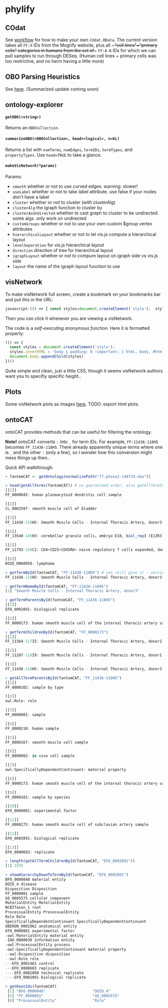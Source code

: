 # phylify

## COdat

See [workflow](https://github.com/hyginn/Ontoscope/blob/master/phylify/workflow.r)
for how to make your own `COdat.RData`. The current version takes all `FF:X` IDs
from the Mogrify website, plus all ~~~"cell lines"+"primary cells" categories
in humans from the set of~~~ `FF:A-B` IDs for which we can pull samples to run
through DESeq. (Human cell lines + primary cells was too restrictive, and no harm
having a little more)

## OBO Parsing Heuristics

See [here](https://github.com/hyginn/Ontoscope/blob/master/phylify/obo-heuristic.md).
(Summarized update coming soon)

## ontology-explorer

#### `getOBO(<string>)`

Returns an `OBOCollection`.

#### `summarizeOBO(<OBOCollection>, head=<logical>, n=6L)`

Returns a list with `numTerms`, `numEdges`, `termIDs`, `termTypes`, and `propertyTypes`.
Use `head=TRUE` to take a glance.

#### `makeVisNetwork(*params)`

Params:
- `smooth` <logical> whether or not to use curved edges. warning: slower!
- `useLabel` <logical> whether or not to take label attribute. use false if your nodes don't have a label
- `cluster` <logical> whether or not to cluster (with clusterAlg)
- `clusterAlg` <FUN> the igraph function to cluster by
- `clusterAsUndirected` <logical> whether to cast graph to cluster to be undirected. some algs. only work on undirected
- `customGroups` <logical> whether or not to use your own custom $group vertex attributes
- `hierarchicalLayout` <logical> whether or not to let vis.js compute a hierarchical layout
- `levelSeparation` <number> for vis.js hierarchical layout
- `direction` <string> direction of tree for hierarchical layout
- `igraphLayout` <logical> whether or not to compure layout on igraph side vs vis.js side
- `layout` <string> the name of the igraph layout function to use

## visNetwork

To make visNetwork full screen, create a bookmark on your bookmarks bar and put
this in the URL:

```js
javascript:(() => { const styles=document.createElement('style');  styles.innerHTML = 'body { padding: 0 !important; } html, body, #htmlwidget_container, .visNetwork { height: 100% !important; }'; document.body.appendChild(styles) })()
```

Then you can click it whenever you are viewing a visNetwork.

The code is a *self-executing anonymous function*. Here it is formatted properly:
```js
(() => {
  const styles = document.createElement('style');
  styles.innerHTML = 'body { padding: 0 !important; } html, body, #htmlwidget_container, .visNetwork { height: 100% !important; }';
  document.body.appendChild(styles)
})()
```

Quite simple and clean, just a little CSS, though it seems visNetwork authors want you to specifiy specific height..

## Plots

Some visNetwork plots as images [here](https://github.com/hyginn/Ontoscope/blob/master/phylify/plots).
TODO: export html plots.

## ontoCAT

ontoCAT provides methods that can be useful for filtering the ontology.

**Note!** ontoCAT converts `:` into `_` for term IDs. For example,
`FF:11436-118H5` becomes `FF_11436-118H5`. There already apparently unique
terms where one is `_` and the other `:` (only a few), so I wonder how this
conversion might mess things up then..

Quick API walkthrough:

```r
> fantomCAT <- getOntology(normalizePath("ff-phase2-140729.obo"))

> head(getAllTerms(fantomCAT)) # no guaranteed order, also getAllTermIds
[[1]]
FF_0000045: human plasmacytoid dendritic cell sample

[[2]]
CL_0002597: smooth muscle cell of bladder

[[3]]
FF_11436-118H5: Smooth Muscle Cells - Internal Thoracic Artery, donor3

[[4]]
FF_13540-145H3: cerebellar granule cells, embryo E18, biol_rep3 (E13R3)

[[5]]
FF_11793-124C2: CD4+CD25+CD45RA+ naive regulatory T cells expanded, donor1

[[6]]
DOID_0060058: lymphoma

> getTermById(fantomCAT, "FF:11436-118H5") # can still give it : version
FF_11436-118H5: Smooth Muscle Cells - Internal Thoracic Artery, donor3

> getTermNameById(fantomCAT, "FF:11436-118H5")
[1] "Smooth Muscle Cells - Internal Thoracic Artery, donor3"

> getTermParentsById(fantomCAT, "FF_11436-118H5")
[[1]]
EFO_0002091: biological replicate

[[2]]
FF_0000173: human smooth muscle cell of the internal thoracic artery sample

> getTermChildrenById(fantomCAT, "FF_0000173")
[[1]]
FF_11364-117I5: Smooth Muscle Cells - Internal Thoracic Artery, donor2

[[2]]
FF_11287-116I9: Smooth Muscle Cells - Internal Thoracic Artery, donor1

[[3]]
FF_11436-118H5: Smooth Muscle Cells - Internal Thoracic Artery, donor3

> getAllTermParentsById(fantomCAT, "FF_11436-118H5")
[[1]]
FF_0000102: sample by type

[[2]]
owl:Role: role

[[3]]
FF_0000001: sample

[[4]]
FF_0000210: human sample

[[5]]
FF_0000167: smooth muscle cell sample

[[6]]
FF_0000002: in vivo cell sample

[[7]]
owl:SpecificallyDependentContinuant: material property

[[8]]
FF_0000173: human smooth muscle cell of the internal thoracic artery sample

[[9]]
FF_0000101: sample by species

[[10]]
EFO_0000001: experimental factor

[[11]]
FF_0000175: human smooth muscle cell of subclavian artery sample

[[12]]
EFO_0002091: biological replicate

[[13]]
EFO_0000683: replicate

> length(getAllTermChildrenById(fantomCAT, "EFO_0002091"))
[1] 2255

> showHierarchyDownToTermById(fantomCAT, "EFO_0002091")
BFO_0000040 material entity
DOID_4 disease
Disposition Disposition
FF_0000001 sample
GO_0005575 cellular_component
MaterialEntity MaterialEntity
NCBITaxon_1 root
ProcessualEntity ProcessualEntity
Role Role
SpecificallyDependentContinuant SpecificallyDependentContinuant
UBERON_0001062 anatomical entity
EFO_0000001 experimental factor
-owl:MaterialEntity material entity
-IAO_0000030 information entity
-owl:ProcessualEntity process
-owl:SpecificallyDependentContinuant material property
--owl:Disposition disposition
--owl:Role role
---EFO_0001461 control
---EFO_0000683 replicate
----EFO_0002090 technical replicate
----EFO_0002091 biological replicate

> getRootIds(fantomCAT)
 [1] "BFO_0000040"                     "DOID_4"                          "Disposition"                     "EFO_0000001"                    
 [5] "FF_0000001"                      "GO_0005575"                      "MaterialEntity"                  "NCBITaxon_1"                    
 [9] "ProcessualEntity"                "Role"                            "SpecificallyDependentContinuant" "UBERON_0001062"
```
